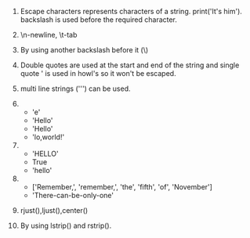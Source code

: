1) Escape characters represents characters of a string.
print('It\'s him'). backslash is used before the required character.
2) \n-newline, \t-tab
3) By using another backslash before it (\\)
4) Double quotes are used at the start and end of the string and single quote ' is used in howl's so it won't be escaped.
5) multi line strings (''') can be used.
6) 
    * 'e' 
    * 'Hello'
    * 'Hello'
    * 'lo,world!'

7) 
    * 'HELLO'
    *  True
    * 'hello'

8) 
    * ['Remember,', 'remember,', 'the', 'fifth', 'of', 'November']    
    * 'There-can-be-only-one'
9) rjust(),ljust(),center()

10) By using lstrip() and rstrip().

